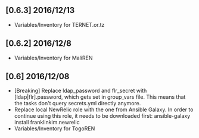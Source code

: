 [0.6.3] 2016/12/13
-----------------
* Variables/Inventory for TERNET.or.tz

[0.6.2] 2016/12/8
-----------------
* Variables/Inventory for MaliREN


[0.6] 2016/12/08
----------------

* [Breaking] Replace ldap_password and flr_secret with [ldap|flr].password, which gets set in group_vars file. This means that the tasks don't query secrets.yml directly anymore.
* Replace local NewRelic role with the one from Ansible Galaxy. In order to continue using this role, it needs to be downloaded first: ansible-galaxy install franklinkim.newrelic
* Variables/Inventory for TogoREN
